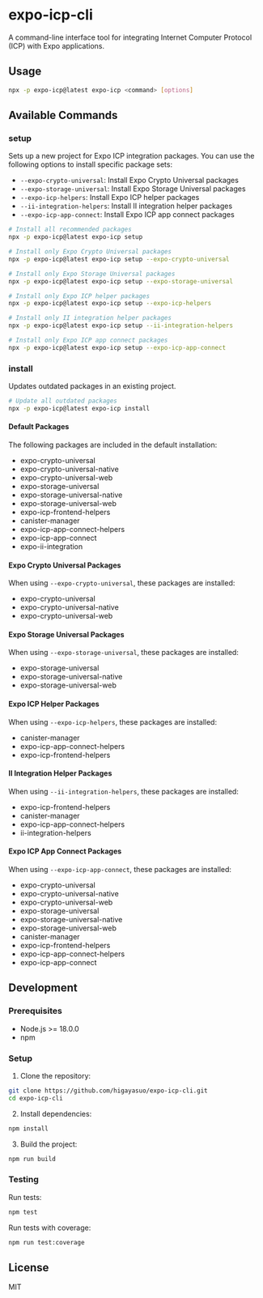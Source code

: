 # expo-icp-cli

A command-line interface tool for integrating Internet Computer Protocol (ICP) with Expo applications.

## Usage

```bash
npx -p expo-icp@latest expo-icp <command> [options]
```

## Available Commands

### setup

Sets up a new project for Expo ICP integration packages. You can use the following options to install specific package sets:

- `--expo-crypto-universal`: Install Expo Crypto Universal packages
- `--expo-storage-universal`: Install Expo Storage Universal packages
- `--expo-icp-helpers`: Install Expo ICP helper packages
- `--ii-integration-helpers`: Install II integration helper packages
- `--expo-icp-app-connect`: Install Expo ICP app connect packages

```bash
# Install all recommended packages
npx -p expo-icp@latest expo-icp setup

# Install only Expo Crypto Universal packages
npx -p expo-icp@latest expo-icp setup --expo-crypto-universal

# Install only Expo Storage Universal packages
npx -p expo-icp@latest expo-icp setup --expo-storage-universal

# Install only Expo ICP helper packages
npx -p expo-icp@latest expo-icp setup --expo-icp-helpers

# Install only II integration helper packages
npx -p expo-icp@latest expo-icp setup --ii-integration-helpers

# Install only Expo ICP app connect packages
npx -p expo-icp@latest expo-icp setup --expo-icp-app-connect
```

### install

Updates outdated packages in an existing project.

```bash
# Update all outdated packages
npx -p expo-icp@latest expo-icp install
```

#### Default Packages

The following packages are included in the default installation:

- expo-crypto-universal
- expo-crypto-universal-native
- expo-crypto-universal-web
- expo-storage-universal
- expo-storage-universal-native
- expo-storage-universal-web
- expo-icp-frontend-helpers
- canister-manager
- expo-icp-app-connect-helpers
- expo-icp-app-connect
- expo-ii-integration

#### Expo Crypto Universal Packages

When using `--expo-crypto-universal`, these packages are installed:

- expo-crypto-universal
- expo-crypto-universal-native
- expo-crypto-universal-web

#### Expo Storage Universal Packages

When using `--expo-storage-universal`, these packages are installed:

- expo-storage-universal
- expo-storage-universal-native
- expo-storage-universal-web

#### Expo ICP Helper Packages

When using `--expo-icp-helpers`, these packages are installed:

- canister-manager
- expo-icp-app-connect-helpers
- expo-icp-frontend-helpers

#### II Integration Helper Packages

When using `--ii-integration-helpers`, these packages are installed:

- expo-icp-frontend-helpers
- canister-manager
- expo-icp-app-connect-helpers
- ii-integration-helpers

#### Expo ICP App Connect Packages

When using `--expo-icp-app-connect`, these packages are installed:

- expo-crypto-universal
- expo-crypto-universal-native
- expo-crypto-universal-web
- expo-storage-universal
- expo-storage-universal-native
- expo-storage-universal-web
- canister-manager
- expo-icp-frontend-helpers
- expo-icp-app-connect-helpers
- expo-icp-app-connect

## Development

### Prerequisites

- Node.js >= 18.0.0
- npm

### Setup

1. Clone the repository:

```bash
git clone https://github.com/higayasuo/expo-icp-cli.git
cd expo-icp-cli
```

2. Install dependencies:

```bash
npm install
```

3. Build the project:

```bash
npm run build
```

### Testing

Run tests:

```bash
npm test
```

Run tests with coverage:

```bash
npm run test:coverage
```

## License

MIT
